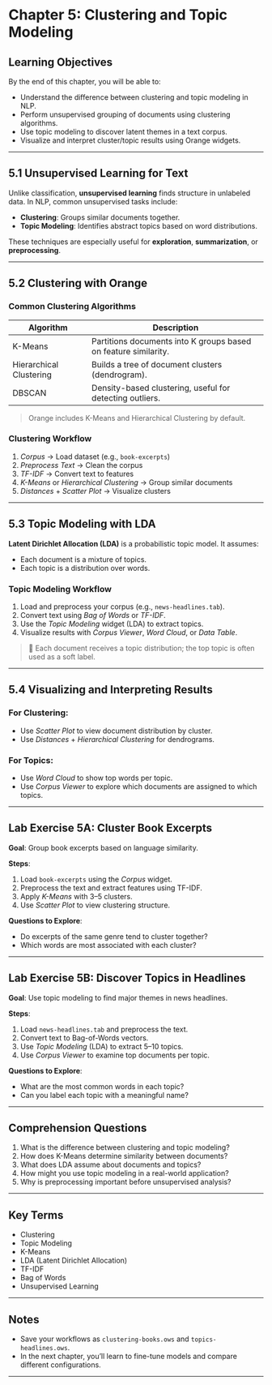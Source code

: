 # Chapter 5: Clustering and Topic Modeling

## Learning Objectives

By the end of this chapter, you will be able to:

- Understand the difference between clustering and topic modeling in NLP.
- Perform unsupervised grouping of documents using clustering algorithms.
- Use topic modeling to discover latent themes in a text corpus.
- Visualize and interpret cluster/topic results using Orange widgets.

---

## 5.1 Unsupervised Learning for Text

Unlike classification, **unsupervised learning** finds structure in unlabeled data. In NLP, common unsupervised tasks include:

- **Clustering**: Groups similar documents together.
- **Topic Modeling**: Identifies abstract topics based on word distributions.

These techniques are especially useful for **exploration**, **summarization**, or **preprocessing**.

---

## 5.2 Clustering with Orange

### Common Clustering Algorithms

| Algorithm | Description |
|----------|-------------|
| K-Means | Partitions documents into K groups based on feature similarity. |
| Hierarchical Clustering | Builds a tree of document clusters (dendrogram). |
| DBSCAN | Density-based clustering, useful for detecting outliers. |

> Orange includes K-Means and Hierarchical Clustering by default.

### Clustering Workflow

1. *Corpus* → Load dataset (e.g., `book-excerpts`)
2. *Preprocess Text* → Clean the corpus
3. *TF-IDF* → Convert text to features
4. *K-Means* or *Hierarchical Clustering* → Group similar documents
5. *Distances* + *Scatter Plot* → Visualize clusters

---

## 5.3 Topic Modeling with LDA

**Latent Dirichlet Allocation (LDA)** is a probabilistic topic model. It assumes:

- Each document is a mixture of topics.
- Each topic is a distribution over words.

### Topic Modeling Workflow

1. Load and preprocess your corpus (e.g., `news-headlines.tab`).
2. Convert text using *Bag of Words* or *TF-IDF*.
3. Use the *Topic Modeling* widget (LDA) to extract topics.
4. Visualize results with *Corpus Viewer*, *Word Cloud*, or *Data Table*.

> 📌 Each document receives a topic distribution; the top topic is often used as a soft label.

---

## 5.4 Visualizing and Interpreting Results

### For Clustering:

- Use *Scatter Plot* to view document distribution by cluster.
- Use *Distances* + *Hierarchical Clustering* for dendrograms.

### For Topics:

- Use *Word Cloud* to show top words per topic.
- Use *Corpus Viewer* to explore which documents are assigned to which topics.

---

## Lab Exercise 5A: Cluster Book Excerpts

**Goal**: Group book excerpts based on language similarity.

**Steps**:

1. Load `book-excerpts` using the *Corpus* widget.
2. Preprocess the text and extract features using TF-IDF.
3. Apply *K-Means* with 3–5 clusters.
4. Use *Scatter Plot* to view clustering structure.

**Questions to Explore**:
- Do excerpts of the same genre tend to cluster together?
- Which words are most associated with each cluster?

---

## Lab Exercise 5B: Discover Topics in Headlines

**Goal**: Use topic modeling to find major themes in news headlines.

**Steps**:

1. Load `news-headlines.tab` and preprocess the text.
2. Convert text to Bag-of-Words vectors.
3. Use *Topic Modeling* (LDA) to extract 5–10 topics.
4. Use *Corpus Viewer* to examine top documents per topic.

**Questions to Explore**:
- What are the most common words in each topic?
- Can you label each topic with a meaningful name?

---

## Comprehension Questions

1. What is the difference between clustering and topic modeling?
2. How does K-Means determine similarity between documents?
3. What does LDA assume about documents and topics?
4. How might you use topic modeling in a real-world application?
5. Why is preprocessing important before unsupervised analysis?

---

## Key Terms

- Clustering
- Topic Modeling
- K-Means
- LDA (Latent Dirichlet Allocation)
- TF-IDF
- Bag of Words
- Unsupervised Learning

---

## Notes

- Save your workflows as `clustering-books.ows` and `topics-headlines.ows`.
- In the next chapter, you’ll learn to fine-tune models and compare different configurations.

---

